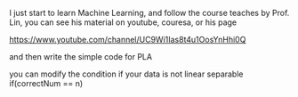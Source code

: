 I just start to learn Machine Learning, and follow the course teaches by Prof. Lin, 
you can see his material on youtube, couresa, or his page

https://www.youtube.com/channel/UC9Wi1Ias8t4u1OosYnHhi0Q

and then write the simple code for PLA

you can modify the condition if your data is not linear separable
if(correctNum == n)
